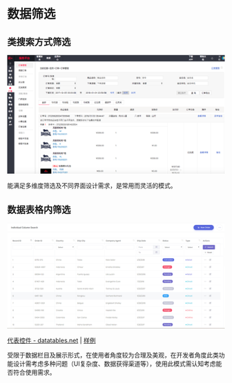 # 数据筛选

## 类搜索方式筛选

![1](images/屏幕快照-2018-01-04-上午11.39.45.png)

能满足多维度筛选及不同界面设计需求，是常用而灵活的模式。

## 数据表格内筛选

![1](images/QQ截图20181012152452.png)

[代表控件 - datatables.net](https://datatables.net/) | [样例](https://keenthemes.com/metronic/preview/?page=crud/datatables/search-options/column-search&demo=default)

受限于数据栏目及展示形式，在使用者角度较为合理及美观，在开发者角度此类功能设计需考虑多种问题（UI复杂度、数据获得渠道等），使用此模式需认知考虑能否符合使用需求。